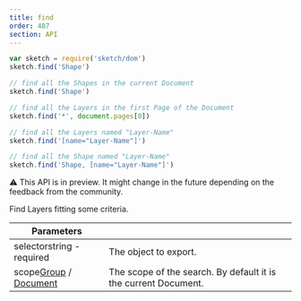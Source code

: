 ```yaml
---
title: find
order: 407
section: API
---
```


```javascript
var sketch = require('sketch/dom')
sketch.find('Shape')
```

```javascript
// find all the Shapes in the current Document
sketch.find('Shape')
```

```javascript
// find all the Layers in the first Page of the Document
sketch.find('*', document.pages[0])
```

```javascript
// find all the Layers named "Layer-Name"
sketch.find('[name="Layer-Name"]')
```

```javascript
// find all the Shape named "Layer-Name"
sketch.find('Shape, [name="Layer-Name"]')
```

⚠️ This API is in preview. It might change in the future depending on the feedback from the community.

Find Layers fitting some criteria.

| Parameters                                                                 |                                                                 |
| -------------------------------------------------------------------------- | --------------------------------------------------------------- |
| selector<span class="arg-type">string - required</span>                    | The object to export.                                           |
| scope<span class="arg-type">[Group](#group) / [Document](#document)</span> | The scope of the search. By default it is the current Document. |
